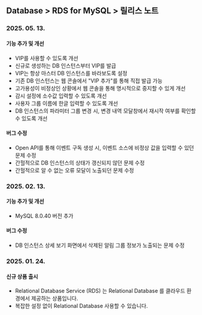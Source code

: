 ## Database > RDS for MySQL > 릴리스 노트

### 2025. 05. 13.

#### 기능 추가 및 개선

* VIP를 사용할 수 있도록 개선
* 신규로 생성하는 DB 인스턴스부터 VIP를 발급
* VIP는 항상 마스터 DB 인스턴스를 바라보도록 설정
* 기존 DB 인스턴스는 웹 콘솔에서 "VIP 추가"를 통해 직접 발급 가능
* 고가용성이 비정상인 상황에서 웹 콘솔을 통해 명시적으로 중지할 수 있게 개선
* 감시 설정에 소수값 입력할 수 있도록 개선
* 사용자 그룹 이름에 한글 입력할 수 있도록 개선
* DB 인스턴스의 파라미터 그룹 변경 시, 변경 내역 모달창에서 재시작 여부를 확인할 수 있도록 개선

#### 버그 수정

* Open API를 통해 이벤트 구독 생성 시, 이벤트 소스에 비정상 값을 입력할 수 있던 문제 수정
* 간헐적으로 DB 인스턴스의 상태가 갱신되지 않던 문제 수정
* 간헐적으로 알 수 없는 오류 모달이 노출되던 문제 수정

### 2025. 02. 13.

#### 기능 추가 및 개선
* MySQL 8.0.40 버전 추가

#### 버그 수정
* DB 인스턴스 상세 보기 화면에서 삭제된 알림 그룹 정보가 노출되는 문제 수정

### 2025. 01. 24.

#### 신규 상품 출시

- Relational Database Service (RDS) 는 Relational Database 를 클라우드 환경에서 제공하는 상품입니다.
- 복잡한 설정 없이 Relational Database 사용할 수 있습니다.
